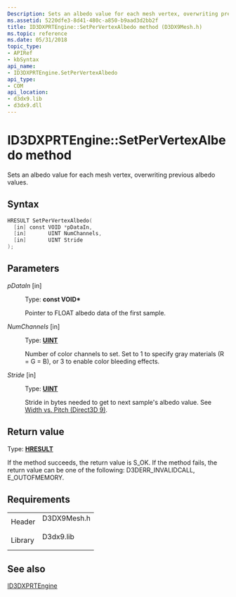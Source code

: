 ```yaml
---
Description: Sets an albedo value for each mesh vertex, overwriting previous albedo values.
ms.assetid: 5220dfe3-8d41-480c-a850-b9aad3d2bb2f
title: ID3DXPRTEngine::SetPerVertexAlbedo method (D3DX9Mesh.h)
ms.topic: reference
ms.date: 05/31/2018
topic_type: 
- APIRef
- kbSyntax
api_name: 
- ID3DXPRTEngine.SetPerVertexAlbedo
api_type: 
- COM
api_location: 
- d3dx9.lib
- d3dx9.dll
---
```


# ID3DXPRTEngine::SetPerVertexAlbedo method

Sets an albedo value for each mesh vertex, overwriting previous albedo values.

## Syntax


```C++
HRESULT SetPerVertexAlbedo(
  [in] const VOID *pDataIn,
  [in]       UINT NumChannels,
  [in]       UINT Stride
);
```



## Parameters

<dl> <dt>

*pDataIn* \[in\]
</dt> <dd>

Type: **const VOID\***

Pointer to FLOAT albedo data of the first sample.

</dd> <dt>

*NumChannels* \[in\]
</dt> <dd>

Type: **[**UINT**](../winprog/windows-data-types.md)**

Number of color channels to set. Set to 1 to specify gray materials (R = G = B), or 3 to enable color bleeding effects.

</dd> <dt>

*Stride* \[in\]
</dt> <dd>

Type: **[**UINT**](../winprog/windows-data-types.md)**

Stride in bytes needed to get to next sample's albedo value. See [Width vs. Pitch (Direct3D 9)](width-vs--pitch.md).

</dd> </dl>

## Return value

Type: **[**HRESULT**](https://msdn.microsoft.com/library/Bb401631(v=MSDN.10).aspx)**

If the method succeeds, the return value is S\_OK. If the method fails, the return value can be one of the following: D3DERR\_INVALIDCALL, E\_OUTOFMEMORY.

## Requirements



|                    |                                                                                        |
|--------------------|----------------------------------------------------------------------------------------|
| Header<br/>  | <dl> <dt>D3DX9Mesh.h</dt> </dl> |
| Library<br/> | <dl> <dt>D3dx9.lib</dt> </dl>   |



## See also

<dl> <dt>

[ID3DXPRTEngine](id3dxprtengine.md)
</dt> </dl>

 

 